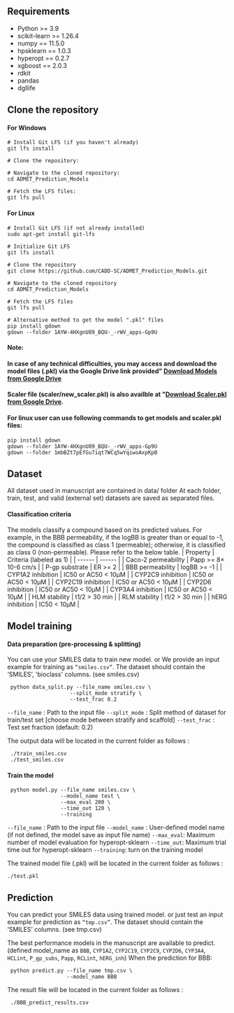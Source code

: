 ## Requirements
 * Python >= 3.9
 * scikit-learn >= 1.26.4
 * numpy == 11.5.0
 * hpsklearn == 1.0.3
 * hyperopt == 0.2.7
 * xgboost == 2.0.3
 * rdkit
 * pandas
 * dgllife

## Clone the repository
#### For Windows
```
# Install Git LFS (if you haven't already)
git lfs install

# Clone the repository:

# Navigate to the cloned repository:
cd ADMET_Prediction_Models

# Fetch the LFS files:
git lfs pull

```

#### For Linux
```
# Install Git LFS (if not already installed)
sudo apt-get install git-lfs

# Initialize Git LFS
git lfs install

# Clone the repository
git clone https://github.com/CADD-SC/ADMET_Prediction_Models.git

# Navigate to the cloned repository
cd ADMET_Prediction_Models

# Fetch the LFS files
git lfs pull

# Alternative method to get the model ".pkl" files 
pip install gdown
gdown --folder 1AYW-4HXgnU89_BQU-_-rWV_apps-Gp9U

```
#### Note: 
#### In case of any technical difficulties, you may access and download the model files (.pkl) via the Google Drive link provided" <a href="https://drive.google.com/drive/folders/1AYW-4HXgnU89_BQU-_-rWV_apps-Gp9U?usp=sharing" target="_blank">Download Models from Google Drive</a> 
#### Scaler file (scaler/new_scaler.pkl) is also availble at "<a href="https://drive.google.com/drive/folders/1mbBZt7pEfGu7iqt7WCq5wYqiwoAxpKpB?usp=sharing" target="_blank">Download Scaler.pkl from Google Drive</a>. 
#### For linux user can use following commands to get models and scaler.pkl files:
```
pip install gdown  
gdown --folder 1AYW-4HXgnU89_BQU-_-rWV_apps-Gp9U
gdown --folder 1mbBZt7pEfGu7iqt7WCq5wYqiwoAxpKpB
```

## Dataset
 All dataset used in manuscript are contained in data/ folder
 At each folder, train, test, and valid (external set) datasets are saved as separated files.
#### Classification criteria
 The models classify a compound based on its predicted values. For example, in the BBB permeability, if the logBB is greater than or equal to -1, the compound is classified as class 1 (permeable); otherwise, it is classified as class 0 (non-permeable). Please refer to the below table.
| Property | Criteria (labeled as 1) |
| ------ | ------ |
| Caco-2 permeability | Papp >= 8× 10-6 cm/s |
| P-gp substrate | ER >= 2 |
| BBB permeability | logBB >= -1 |
| CYP1A2 inhibition | IC50 or AC50 < 10µM |
| CYP2C9 inhibition | IC50 or AC50 < 10µM |
| CYP2C19 inhibition | IC50 or AC50 < 10µM |
| CYP2D6 inhibition | IC50 or AC50 < 10µM |
| CYP3A4 inhibition | IC50 or AC50 < 10µM |
| HLM stability | t1/2 > 30 min |
| RLM stability | t1/2 > 30 min |
| hERG inhibition | IC50 < 10µM  |

## Model training
#### Data preparation (pre-processing & splitting)
 You can use your SMILES data to train new model.
 or We provide an input example for training as `“smiles.csv”`.
 The dataset should contain the ‘SMILES’, 'bioclass' columns. (see smiles.csv)
```
 python data_split.py --file_name smiles.csv \
                    --split_mode stratify \
                    --test_frac 0.2
```
 `--file_name` : Path to the input file
 `--split_mode` : Split method of dataset for train/test set [choose mode between stratify and scaffold]
 `--test_frac` : Test set fraction (default: 0.2)

 The output data will be located in the current folder as follows :
```
 ./train_smiles.csv
 ./test_smiles.csv
```

#### Train the model
```
 python model.py --file_name smiles.csv \
                 --model_name test \
                 --max_eval 200 \
                 --time_out 120 \
                 --training
```
`--file_name` : Path to the input file
`--model_name` : User-defined model name (if not defined, the model save as input file name)
`--max_eval`: Maximum number of model evaluation for hyperopt-sklearn
`--time_out`: Maximum trial time out for hyperopt-sklearn
`--training`: turn on the training model

 The trained model file (.pkl) will be located in the current folder as follows :
```
./test.pkl
```

## Prediction
 You can predict your SMILES data using trained model.
 or just test an input example for prediction as `“tmp.csv”`.
 The dataset should contain the ‘SMILES’ columns. (see tmp.csv)
 
 The best performance models in the manuscript are available to predict.
 (defined model_name as `BBB`, `CYP1A2`, `CYP2C19`, `CYP2C9`, `CYP2D6`, `CYP3A4`, `HCLint`, `P_gp_subs`, `Papp`, `RCLint`, `hERG_inh`)
 When the prediction for BBB:
```
 python predict.py --file_name tmp.csv \
                   --model_name BBB
```

 The result file will be located in the current folder as follows :
```
 ./BBB_predict_results.csv
```
